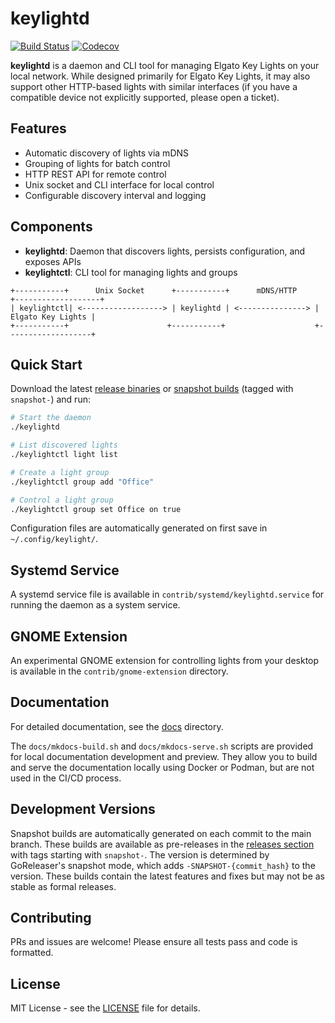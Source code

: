 # keylightd

[![Build Status](https://github.com/jmylchreest/keylightd/actions/workflows/release.yml/badge.svg)](https://github.com/jmylchreest/keylightd/actions)
[![Codecov](https://codecov.io/gh/jmylchreest/keylightd/branch/main/graph/badge.svg)](https://codecov.io/gh/jmylchreest/keylightd)

**keylightd** is a daemon and CLI tool for managing Elgato Key Lights on your local network. While designed primarily for Elgato Key Lights, it may also support other HTTP-based lights with similar interfaces (if you have a compatible device not explicitly supported, please open a ticket).

## Features
- Automatic discovery of lights via mDNS
- Grouping of lights for batch control
- HTTP REST API for remote control
- Unix socket and CLI interface for local control
- Configurable discovery interval and logging

## Components
- **keylightd**: Daemon that discovers lights, persists configuration, and exposes APIs
- **keylightctl**: CLI tool for managing lights and groups

```
+-----------+      Unix Socket      +-----------+      mDNS/HTTP      +-------------------+
| keylightctl| <------------------> | keylightd | <---------------> | Elgato Key Lights |
+-----------+                      +-----------+                    +-------------------+
```

## Quick Start

Download the latest [release binaries](https://github.com/jmylchreest/keylightd/releases) or [snapshot builds](https://github.com/jmylchreest/keylightd/releases) (tagged with `snapshot-`) and run:

```bash
# Start the daemon
./keylightd

# List discovered lights
./keylightctl light list

# Create a light group
./keylightctl group add "Office"

# Control a light group
./keylightctl group set Office on true
```

Configuration files are automatically generated on first save in `~/.config/keylight/`.

## Systemd Service
A systemd service file is available in `contrib/systemd/keylightd.service` for running the daemon as a system service.

## GNOME Extension
An experimental GNOME extension for controlling lights from your desktop is available in the `contrib/gnome-extension` directory.

## Documentation
For detailed documentation, see the [docs](./docs) directory.

The `docs/mkdocs-build.sh` and `docs/mkdocs-serve.sh` scripts are provided for local documentation development and preview. They allow you to build and serve the documentation locally using Docker or Podman, but are not used in the CI/CD process.

## Development Versions

Snapshot builds are automatically generated on each commit to the main branch. These builds are available as pre-releases in the [releases section](https://github.com/jmylchreest/keylightd/releases) with tags starting with `snapshot-`. The version is determined by GoReleaser's snapshot mode, which adds `-SNAPSHOT-{commit_hash}` to the version. These builds contain the latest features and fixes but may not be as stable as formal releases.

## Contributing
PRs and issues are welcome! Please ensure all tests pass and code is formatted.

## License
MIT License - see the [LICENSE](LICENSE) file for details.
